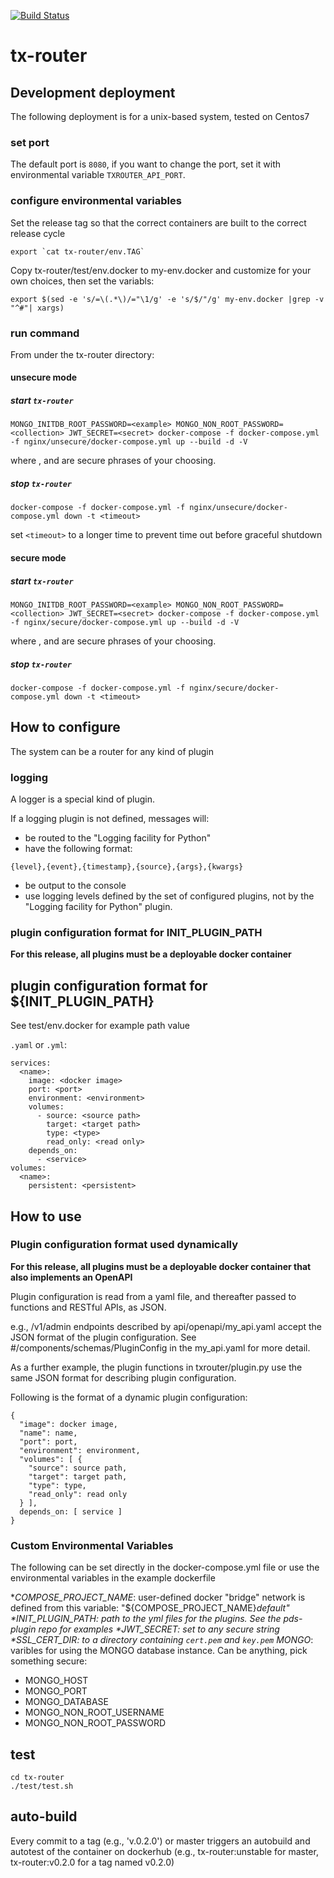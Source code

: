 [![Build Status](https://travis-ci.com/RENCI/tx-router.svg?branch=master)](https://travis-ci.com/RENCI/tx-router)

# tx-router

## Development deployment

The following deployment is for a unix-based system, tested on Centos7

### set port

The default port is `8080`, if you want to change the port, set it with environmental variable `TXROUTER_API_PORT`.

### configure environmental variables

Set the release tag so that the correct containers are built to the correct release cycle

``` 
export `cat tx-router/env.TAG` 
```

Copy tx-router/test/env.docker to my-env.docker and customize for your own choices, then set the variabls:

``` 
export $(sed -e 's/=\(.*\)/="\1/g' -e 's/$/"/g' my-env.docker |grep -v "^#"| xargs) 
```

### run command

From under the tx-router directory:

#### unsecure mode
##### start `tx-router` 
```
MONGO_INITDB_ROOT_PASSWORD=<example> MONGO_NON_ROOT_PASSWORD=<collection> JWT_SECRET=<secret> docker-compose -f docker-compose.yml -f nginx/unsecure/docker-compose.yml up --build -d -V
```
where <example>, <collection> and <secret> are secure phrases of your choosing.
  
##### stop `tx-router`
```
docker-compose -f docker-compose.yml -f nginx/unsecure/docker-compose.yml down -t <timeout>
```

set `<timeout>` to a longer time to prevent time out before graceful shutdown

#### secure mode
##### start `tx-router` 

```
MONGO_INITDB_ROOT_PASSWORD=<example> MONGO_NON_ROOT_PASSWORD=<collection> JWT_SECRET=<secret> docker-compose -f docker-compose.yml -f nginx/secure/docker-compose.yml up --build -d -V
```
where <example>, <collection> and <secret> are secure phrases of your choosing.

##### stop `tx-router`
```
docker-compose -f docker-compose.yml -f nginx/secure/docker-compose.yml down -t <timeout>
```
## How to configure

The system can be a router for any kind of plugin

### logging

A logger is a special kind of plugin.

If a logging plugin is not defined, messages will:
* be routed to the "Logging facility for Python"
* have the following format:
```
{level},{event},{timestamp},{source},{args},{kwargs}
```
* be output to the console
* use logging levels defined by the set of configured plugins, not by the "Logging facility for Python" plugin.

### plugin configuration format for INIT_PLUGIN_PATH

__For this release, all plugins must be a deployable docker container__

## plugin configuration format for ${INIT_PLUGIN_PATH}

See test/env.docker for example path value

`.yaml` or `.yml`:

```
services:
  <name>:
    image: <docker image>
    port: <port>
    environment: <environment>
    volumes:
      - source: <source path>
        target: <target path>
        type: <type>
        read_only: <read only>
    depends_on:
      - <service>
volumes:
  <name>:
    persistent: <persistent>
```
## How to use

### Plugin configuration format used dynamically

__For this release, all plugins must be a deployable docker container that also implements an OpenAPI__

Plugin configuration is read from a yaml file, and thereafter passed  to functions and RESTful APIs, as JSON.

e.g., /v1/admin endpoints described by api/openapi/my_api.yaml accept the JSON format of the plugin configuration. See #/components/schemas/PluginConfig in the my_api.yaml for more detail.

As a further example, the plugin functions in txrouter/plugin.py use the same JSON format for describing plugin configuration.

Following is the format of a dynamic plugin configuration:
```
{
  "image": docker image,
  "name": name,
  "port": port,
  "environment": environment,
  "volumes": [ {
    "source": source path,
    "target": target path,
    "type": type,
    "read_only": read only
  } ],
  depends_on: [ service ]
}
```

### Custom Environmental Variables

The following can be set directly in the docker-compose.yml file or use the environmental variables in the example dockerfile

*_COMPOSE_PROJECT_NAME_: user-defined docker "bridge" network is defined from this variable: "${COMPOSE_PROJECT_NAME}_default"
*_INIT_PLUGIN_PATH_: path to the yml files for the plugins. See the pds-plugin repo for examples
*_JWT_SECRET_: set to any secure string
*_SSL_CERT_DIR_: to a directory containing `cert.pem` and `key.pem`
*_MONGO_*_: varibles for using the MONGO database instance. Can be anything, pick something secure:
 - MONGO_HOST
 - MONGO_PORT
 - MONGO_DATABASE
 - MONGO_NON_ROOT_USERNAME
 - MONGO_NON_ROOT_PASSWORD

## test
```
cd tx-router
./test/test.sh
```
## auto-build
Every commit to a tag (e.g., 'v.0.2.0') or master triggers an autobuild and autotest of the container on dockerhub (e.g., tx-router:unstable for master, tx-router:v0.2.0 for a tag named v0.2.0)
